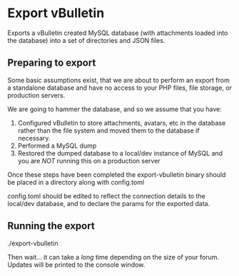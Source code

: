 Export vBulletin
================

Exports a vBulletin created MySQL database (with attachments loaded into the database) into a set of directories and JSON files.

Preparing to export
-------------------

Some basic assumptions exist, that we are about to perform an export from a standalone database and have no access to your PHP files, file storage, or production servers.

We are going to hammer the database, and so we assume that you have:

1. Configured vBulletin to store attachments, avatars, etc in the database rather than the file system and moved them to the database if necessary.
2. Performed a MySQL dump
3. Restored the dumped database to a local/dev instance of MySQL and you are *NOT* running this on a production server

Once these steps have been completed the export-vbulletin binary should be placed in a directory along with config.toml 

config.toml should be edited to reflect the connection details to the local/dev database, and to declare the params for the exported data.

Running the export
------------------

./export-vbulletin

Then wait... it can take a *long* time depending on the size of your forum. Updates will be printed to the console window.
